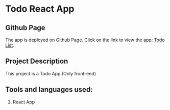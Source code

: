# Todo React App

## Github Page
The app is deployed on Github Page. Click on the link to view the app: <a href="https://asifalip007.github.io/todoreact/" target="_blank">Todo List</a>.

## Project Description
This project is a Todo App.(Only front-end)

## Tools and languages used:
1. React App

